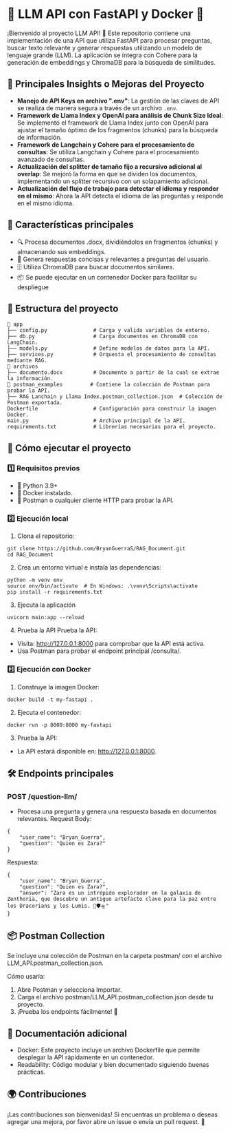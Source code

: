 # 🚀 LLM API con FastAPI y Docker 🌟
¡Bienvenido al proyecto LLM API! 🎉 Este repositorio contiene una implementación de una API que utiliza FastAPI para procesar preguntas, buscar texto relevante y generar respuestas utilizando un modelo de lenguaje grande (LLM). La aplicación se integra con Cohere para la generación de embeddings y ChromaDB para la búsqueda de similitudes.

## 🧠 Principales Insights o Mejoras del Proyecto
- **Manejo de API Keys en archivo ".env"**: La gestión de las claves de API se realiza de manera segura a través de un archivo `.env`.
- **Framework de Llama Index y OpenAI para análisis de Chunk Size Ideal**: Se implementó el framework de Llama Index junto con OpenAI para ajustar el tamaño óptimo de los fragmentos (chunks) para la búsqueda de información.
- **Framework de Langchain y Cohere para el procesamiento de consultas**: Se utiliza Langchain y Cohere para el procesamiento avanzado de consultas.
- **Actualización del splitter de tamaño fijo a recursivo adicional al overlap**: Se mejoró la forma en que se dividen los documentos, implementando un splitter recursivo con un solapamiento adicional.
- **Actualización del flujo de trabajo para detectar el idioma y responder en el mismo**: Ahora la API detecta el idioma de las preguntas y responde en el mismo idioma.


## 🌟 Características principales
- 🔍 Procesa documentos .docx, dividiéndolos en fragmentos (chunks) y almacenando sus embeddings.  
- 🤖 Genera respuestas concisas y relevantes a preguntas del usuario.  
- 🗄️ Utiliza ChromaDB para buscar documentos similares.  
- 📦 Se puede ejecutar en un contenedor Docker para facilitar su despliegue


## 📂 Estructura del proyecto
```console
📁 app  
├── config.py               # Carga y valida variables de entorno.
├── db.py                   # Carga documentos en ChromaDB con LangChain.
├── models.py               # Define modelos de datos para la API.
├── services.py             # Orquesta el procesamiento de consultas mediante RAG.
📁 archivos
├── documento.docx          # Documento a partir de la cual se extrae la información.
📁 postman_examples         # Contiene la colección de Postman para probar la API.  
├── RAG Lanchain y Llama Index.postman_collection.json  # Colección de Postman exportada.  
Dockerfile                  # Configuración para construir la imagen Docker.  
main.py                     # Archivo principal de la API.  
requirements.txt            # Librerías necesarias para el proyecto.
```

## 🚀 Cómo ejecutar el proyecto
### 1️⃣ Requisitos previos
- 🐍 Python 3.9+  
- 🐳 Docker instalado.  
- 🧪 Postman o cualquier cliente HTTP para probar la API.

### 2️⃣ Ejecución local
1. Clona el repositorio:
```console
git clone https://github.com/BryanGuerraS/RAG_Document.git
cd RAG_Document
```
2. Crea un entorno virtual e instala las dependencias:
```console
python -m venv env
source env/bin/activate  # En Windows: .\venv\Scripts\activate
pip install -r requirements.txt
```
3. Ejecuta la aplicación
```console
uvicorn main:app --reload
```
4. Prueba la API
Prueba la API:
- Visita: http://127.0.0.1:8000 para comprobar que la API está activa.
- Usa Postman para probar el endpoint principal /consulta/.
### 3️⃣ Ejecución con Docker
1. Construye la imagen Docker:
```console
docker build -t my-fastapi .
```
2. Ejecuta el contenedor:
```console
docker run -p 8000:8000 my-fastapi
```
3. Prueba la API:
- La API estará disponible en: http://127.0.0.1:8000.


## 🛠️ Endpoints principales
### POST /question-llm/
- Procesa una pregunta y genera una respuesta basada en documentos relevantes.
Request Body:
```console
{
    "user_name": "Bryan_Guerra",
    "question": "Quien es Zara?"
}
```
Respuesta:
```console
{
    "user_name": "Bryan_Guerra",
    "question": "Quien es Zara?",
    "answer": "Zara es un intrépido explorador en la galaxia de Zenthoria, que descubre un antiguo artefacto clave para la paz entre los Dracorians y los Lumis. 🌌️🛡️🛸"
}
```

## 📦 Postman Collection
Se incluye una colección de Postman en la carpeta postman/ con el archivo LLM_API.postman_collection.json.

Cómo usarla:
1. Abre Postman y selecciona Importar.
2. Carga el archivo postman/LLM_API.postman_collection.json desde tu proyecto.
3. ¡Prueba los endpoints fácilmente! 🎉

## 📖 Documentación adicional
- Docker: Este proyecto incluye un archivo Dockerfile que permite desplegar la API rápidamente en un contenedor.
- Readability: Código modular y bien documentado siguiendo buenas prácticas.

## 🌍 Contribuciones
¡Las contribuciones son bienvenidas! Si encuentras un problema o deseas agregar una mejora, por favor abre un issue o envía un pull request. 🙌